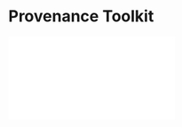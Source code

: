 # Provenance Toolkit

<div
	className="video mt-5 mb-0"
	style={{
		position: "relative",
		paddingBottom: "56.25%" /* 16:9 */,
		paddingTop: 25,
		height: 0,
	}}
>
	<iframe
		style={{
			position: "absolute",
			top: 0,
			left: 0,
			width: "80%",
			height: "80%",
		}}
		src={`https://www.youtube.com/embed/RWLKUa34VMQ`}
		frameBorder="0"
	/>
</div>

[![Provenance toolkit video](https://github.com/Bundlr-Network/provenance-toolkit/blob/master/assets/Bundlr-Provenance-Toolkit.png?raw=true)](https://www.youtube.com/watch?v=RWLKUa34VMQ)

The [Bundlr Provenance Toolkit](https://docs.bundlr.network/developer-docs/provenance-toolkit) is a collection of UI components you can use to kickstart your next application. It contains UI components for managing node balances, uploading files, performing gassless uploads, and querying transactions.

The toolkit is fully open source, you are welcome to use it any way you want with or without attribution.

## Demo

You can interact with the provenance toolkit at https://provenance-toolkit.bundlr.network

## Prerequisites

The Provenance Toolkit is designed for intermediate to advanced developers and assumes you have a working knowledge of NextJS, TypeScript, and Tailwind. Beginning developers may want to start with our [tutorials](https://docs.bundlr.network/hands-on/tutorials) and [quests](https://docs.bundlr.network/hands-on/quests) which are designed for a broader audience.

This guide gives an introduction to the entire toolkit, including how to use and customize the components. To learn more about how each component is built, we have separate tutorials for each.

## Setup

1. Fork or clone https://github.com/Bundlr-Network/provenance-toolkit
2. Run `npm install` or `yarn` from within the project directory
3. Rename `.env.local.example` to `.env.local` and follow the configuration instructions in that file
4. Run `npm run start` from within the project directory
5. Launch the Provenance Toolkit at http://localhost:3000/

## Project layout

![Toolkit layout](https://github.com/Bundlr-Network/provenance-toolkit/blob/master/assets/provenace-toolkit-layout.png?raw=true)

The project is broken into three main categories:

-   Components: The UI components. These can be added to your project and used as is.
-   Navigation routes: NextJS navigation routing. If you’re building your own project on top of the Provenance Toolkit, you can delete these routes and create your own.
-   Utils: Utility functions used by the UI components.

These are further detailed in our [docs](https://docs.bundlr.network/developer-docs/provenance-toolkit).

## Components

Included within the Provenance Toolkit are the following components:

### Fund / withdaw

![Toolkit layout](https://github.com/Bundlr-Network/provenance-toolkit/blob/master/assets/fund-withdraw1.png?raw=true)

Manage node balances.

### Uploader

![Toolkit layout](https://github.com/Bundlr-Network/provenance-toolkit/blob/master/assets/uploader.png?raw=true)
Upload single files or groups of files.

### Progress bar uploader

![Toolkit layout](https://github.com/Bundlr-Network/provenance-toolkit/blob/master/assets/progress-bar-uploader.png?raw=true)
Upload large files, and provide feedback with a progress bar.

### UDL uploader

![Toolkit layout](https://github.com/Bundlr-Network/provenance-toolkit/blob/master/assets/udl-uploader.png?raw=true)
Upload files and attach a UDL.

### Gassless uploader

![Toolkit layout](https://github.com/Bundlr-Network/provenance-toolkit/blob/master/assets/uploader.png?raw=true)
Pay for user uploads server-side.

### Transaction feed

![Toolkit layout](https://github.com/Bundlr-Network/provenance-toolkit/blob/master/assets/transaction-feed.png?raw=true)
Query Bundlr transactions.

